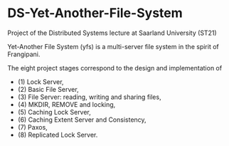 # DS-Yet-Another-File-System
Project of the Distributed Systems lecture at Saarland University (ST21)

Yet-Another File System (yfs) is a multi-server file system in the spirit of Frangipani. 

The eight project stages correspond to the design and implementation of 
- (1) Lock Server,
- (2) Basic File Server,
- (3) File Server: reading, writing and sharing files,
- (4) MKDIR, REMOVE and locking,
- (5) Caching Lock Server,
- (6) Caching Extent Server and Consistency,
- (7) Paxos, 
- (8) Replicated Lock Server.
